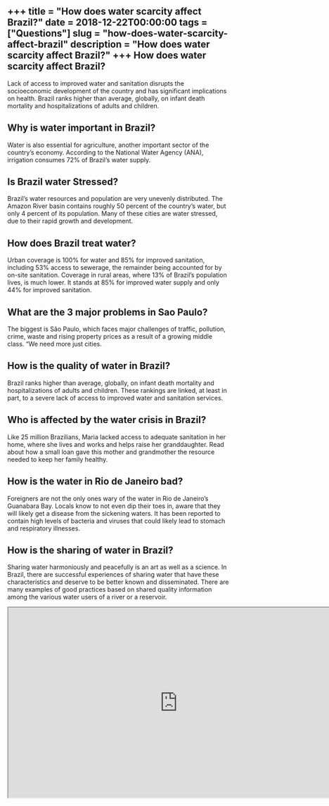 +++
title = "How does water scarcity affect Brazil?"
date = 2018-12-22T00:00:00
tags = ["Questions"]
slug = "how-does-water-scarcity-affect-brazil"
description = "How does water scarcity affect Brazil?"
+++
How does water scarcity affect Brazil?
--------------------------------------

Lack of access to improved water and sanitation disrupts the socioeconomic development of the country and has significant implications on health. Brazil ranks higher than average, globally, on infant death mortality and hospitalizations of adults and children.

Why is water important in Brazil?
---------------------------------

Water is also essential for agriculture, another important sector of the country’s economy. According to the National Water Agency (ANA), irrigation consumes 72% of Brazil’s water supply.

Is Brazil water Stressed?
-------------------------

Brazil’s water resources and population are very unevenly distributed. The Amazon River basin contains roughly 50 percent of the country’s water, but only 4 percent of its population. Many of these cities are water stressed, due to their rapid growth and development.

How does Brazil treat water?
----------------------------

Urban coverage is 100% for water and 85% for improved sanitation, including 53% access to sewerage, the remainder being accounted for by on-site sanitation. Coverage in rural areas, where 13% of Brazil’s population lives, is much lower. It stands at 85% for improved water supply and only 44% for improved sanitation.

What are the 3 major problems in Sao Paulo?
-------------------------------------------

The biggest is São Paulo, which faces major challenges of traffic, pollution, crime, waste and rising property prices as a result of a growing middle class. “We need more just cities.

How is the quality of water in Brazil?
--------------------------------------

Brazil ranks higher than average, globally, on infant death mortality and hospitalizations of adults and children. These rankings are linked, at least in part, to a severe lack of access to improved water and sanitation services.

Who is affected by the water crisis in Brazil?
----------------------------------------------

Like 25 million Brazilians, Maria lacked access to adequate sanitation in her home, where she lives and works and helps raise her granddaughter. Read about how a small loan gave this mother and grandmother the resource needed to keep her family healthy.

How is the water in Rio de Janeiro bad?
---------------------------------------

Foreigners are not the only ones wary of the water in Rio de Janeiro’s Guanabara Bay. Locals know to not even dip their toes in, aware that they will likely get a disease from the sickening waters. It has been reported to contain high levels of bacteria and viruses that could likely lead to stomach and respiratory illnesses.

How is the sharing of water in Brazil?
--------------------------------------

Sharing water harmoniously and peacefully is an art as well as a science. In Brazil, there are successful experiences of sharing water that have these characteristics and deserve to be better known and disseminated. There are many examples of good practices based on shared quality information among the various water users of a river or a reservoir.

<iframe allow="accelerometer; autoplay; clipboard-write; encrypted-media; gyroscope; picture-in-picture" allowfullscreen="" class="__youtube_prefs__  epyt-is-override  no-lazyload" data-no-lazy="1" data-origheight="433" data-origwidth="770" data-skipgform_ajax_framebjll="" height="433" id="_ytid_31964" loading="lazy" src="https://www.youtube.com/embed/aay4WUGdMOs?enablejsapi=1&autoplay=0&cc_load_policy=0&cc_lang_pref=&iv_load_policy=1&loop=0&modestbranding=0&rel=1&fs=1&playsinline=0&autohide=2&theme=dark&color=red&controls=1&" title="YouTube player" width="770"></iframe>